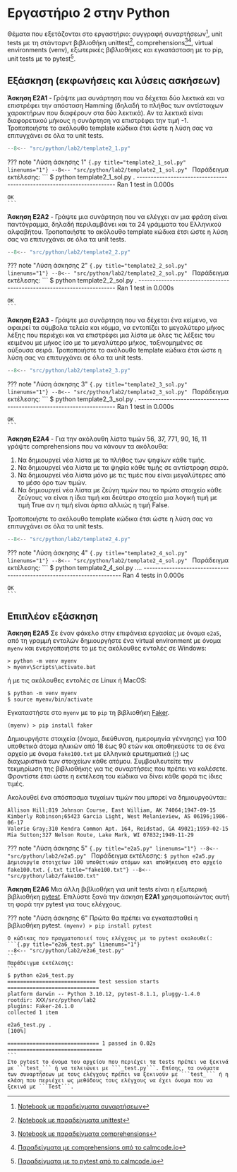 # Εργαστήριο 2 στην Python

Θέματα που εξετάζονται στο εργαστήριο: συγγραφή συναρτήσεων[^1], unit tests με τη στάνταρντ βιβλιοθήκη unittest[^2], comprehensions[^3][^4], virtual environments (venv), εξωτερικές βιβλιοθήκες και εγκατάσταση με το pip, unit tests με το pytest[^5].


## Εξάσκηση (εκφωνήσεις και λύσεις ασκήσεων)

**Άσκηση E2A1** - Γράψτε μια συνάρτηση που να δέχεται δύο λεκτικά και να επιστρέφει την απόσταση Hamming (δηλαδή το πλήθος των αντίστοιχων χαρακτήρων που διαφέρουν στα δύο λεκτικά). Αν τα λεκτικά είναι διαφορετικού μήκους η συνάρτηση να επιστρέφει την τιμή -1. Τροποποιήστε το ακόλουθο template κώδικα έτσι ώστε η λύση σας να επιτυγχάνει σε όλα τα unit tests.

```{.py title="template2_1.py" linenums="1"}
--8<-- "src/python/lab2/template2_1.py"
```

??? note "Λύση άσκησης 1"
    ```{.py title="template2_1_sol.py" linenums="1"}
    --8<-- "src/python/lab2/template2_1_sol.py"
    ```
    Παράδειγμα εκτέλεσης:
    ```
    $ python template2_1_sol.py
    .
    ----------------------------------------------------------------------
    Ran 1 test in 0.000s

    OK
    ```

**Άσκηση E2A2** - Γράψτε μια συνάρτηση που να ελέγχει αν μια φράση είναι παντόγραμμα, δηλαδή περιλαμβάνει και τα 24 γράμματα του Ελληνικού αλφαβήτου. Τροποποιήστε το ακόλουθο template κώδικα έτσι ώστε η λύση σας να επιτυγχάνει σε όλα τα unit tests.

```{.py title="template2_2.py" linenums="1"}
--8<-- "src/python/lab2/template2_2.py"
```

??? note "Λύση άσκησης 2"
    ```{.py title="template2_2_sol.py" linenums="1"}
    --8<-- "src/python/lab2/template2_2_sol.py"
    ```
    Παράδειγμα εκτέλεσης:
    ```
    $ python template2_2_sol.py
    .
    ----------------------------------------------------------------------
    Ran 1 test in 0.000s

    OK
    ```

**Άσκηση E2A3**  -  Γράψτε μια συνάρτηση που να δέχεται ένα κείμενο, να αφαιρεί τα σύμβολα τελεία και κόμμα, να εντοπίζει το μεγαλύτερο μήκος λέξης που περιέχει και να επιστρέφει μια λίστα με όλες τις λέξεις του κειμένου με μήκος ίσο με το μεγαλύτερο μήκος, ταξινομημένες σε αύξουσα σειρά. Τροποποιήστε το ακόλουθο template κώδικα έτσι ώστε η λύση σας να επιτυγχάνει σε όλα τα unit tests.

```{.py title="template2_3.py" linenums="1"}
--8<-- "src/python/lab2/template2_3.py"
```

??? note "Λύση άσκησης 3"
    ```{.py title="template2_3_sol.py" linenums="1"}
    --8<-- "src/python/lab2/template2_3_sol.py"
    ```
    Παράδειγμα εκτέλεσης:
    ```
    $ python template2_3_sol.py
    .
    ----------------------------------------------------------------------
    Ran 1 test in 0.000s

    OK
    ```


**Άσκηση E2A4** - Για την ακόλουθη λίστα τιμών 56, 37, 771, 90, 16, 11 γράψτε comprehensions που να κάνουν τα ακόλουθα:

1. Να δημιουργεί νέα λίστα με το πλήθος των ψηφίων κάθε τιμής.
2. Να δημιουργεί νέα λίστα με τα ψηφία κάθε τιμής σε αντίστροφη σειρά.
3. Να δημιουργεί νέα λίστα μόνο με τις τιμές που είναι μεγαλύτερες από το μέσο όρο των τιμών.
4. Να δημιουργεί νέα λίστα με ζεύγη τιμών που το πρώτο στοιχείο κάθε ζεύγους να είναι η ίδια τιμή και δεύτερο στοιχείο μια λογική τιμή με τιμή True αν η τιμή είναι άρτια αλλιώς η τιμή False.

Τροποποιήστε το ακόλουθο template κώδικα έτσι ώστε η λύση σας να επιτυγχάνει σε όλα τα unit tests.

```{.py title="template2_4.py" linenums="1"}
--8<-- "src/python/lab2/template2_4.py"
```

??? note "Λύση άσκησης 4"
    ```{.py title="template2_4_sol.py" linenums="1"}
    --8<-- "src/python/lab2/template2_4_sol.py"
    ```
    Παράδειγμα εκτέλεσης:
    ```
    $ python template2_4_sol.py
    ....
    ----------------------------------------------------------------------
    Ran 4 tests in 0.000s

    OK
    ```


## Επιπλέον εξάσκηση

**Άσκηση E2A5** Σε έναν φάκελο στην επιφάνεια εργασίας με όνομα ```e2a5```, από τη γραμμή εντολών δημιουργήστε ένα virtual environment με όνομα ```myenv``` και ενεργοποιήστε το με τις ακόλουθες εντολές σε Windows:

```
> python -m venv myenv
> myenv\Scripts\activate.bat
```

ή με τις ακόλουθες εντολές σε Linux ή MacOS:

```
$ python -m venv myenv
$ source myenv/bin/activate
```

Εγκαταστήστε στο ```myenv``` με το ```pip``` τη βιβλιοθήκη [Faker](https://faker.readthedocs.io/en/master/). 

```
(myenv) > pip install faker
```

Δημιουργήστε στοιχεία (όνομα, διεύθυνση, ημερομηνία γέννησης) για 100 υποθετικά άτομα ηλικιών από 18 έως 90 ετών και αποθηκεύστε τα σε ένα αρχείο με όνομα ```fake100.txt``` με ελληνικά ερωτηματικά (;) ως διαχωριστικά των στοιχείων κάθε ατόμου. Συμβουλευτείτε την τεκμηρίωση της βιβλιοθήκης για τις συναρτήσεις που πρέπει να καλέσετε. Φροντίστε έτσι ώστε η εκτέλεση του κώδικα να δίνει κάθε φορά τις ίδιες τιμές. 

Ακολουθεί ένα απόσπασμα τυχαίων τιμών που μπορεί να δημιουργούνται:

```
Allison Hill;819 Johnson Course, East William, AK 74064;1947-09-15
Kimberly Robinson;65423 Garcia Light, West Melanieview, AS 06196;1986-06-17
Valerie Gray;310 Kendra Common Apt. 164, Reidstad, GA 49021;1959-02-15
Mia Sutton;327 Nelson Route, Lake Mark, WI 07832;1949-11-29
```

??? note "Λύση άσκησης 5"
    ```{.py title="e2a5.py" linenums="1"}
    --8<-- "src/python/lab2/e2a5.py"
    ```
    Παράδειγμα εκτέλεσης:
    ```
    $ python e2a5.py
    Δημιουργία στοιχείων 100 υποθετικών ατόμων και αποθήκευση στο αρχείο fake100.txt.
    ```
    ```{.txt title="fake100.txt"}
    --8<-- "src/python/lab2/fake100.txt"
    ```


**Άσκηση E2A6** Μια άλλη βιβλιοθήκη για unit tests είναι η εξωτερική βιβλιοθήκη [pytest](https://docs.pytest.org/). Επιλύστε ξανά την άσκηση **Ε2Α1** χρησιμοποιώντας αυτή τη φορά την pytest για τους ελέγχους.

??? note "Λύση άσκησης 6"
    Πρώτα θα πρέπει να εγκατασταθεί η βιβλιοθήκη pytest.
    ```
    (myenv) > pip install pytest
    ```
    
    Ο κώδικας που πραγματοποιεί τους ελέγχους με το pytest ακολουθεί:
    ```{.py title="e2a6_test.py" linenums="1"}
    --8<-- "src/python/lab2/e2a6_test.py"
    ```
    Παράδειγμα εκτέλεσης:
    ```
    $ python e2a6_test.py
    ============================ test session starts =============================
    platform darwin -- Python 3.10.12, pytest-8.1.1, pluggy-1.4.0
    rootdir: XXX/src/python/lab2
    plugins: Faker-24.1.0
    collected 1 item

    e2a6_test.py .                                                         [100%]

    ============================= 1 passed in 0.02s ==============================
    ```
    Στο pytest το όνομα του αρχείου που περιέχει τα tests πρέπει να ξεκινά με ```test_``` ή να τελειώνει με ```_test.py```. Επίσης, τα ονόματα των συναρτήσεων με τους ελέγχους πρέπει να ξεκινούν με ```test_``` ή η κλάση που περιέχει ως μεθόδους τους ελέγχους να έχει όνομα που να ξεκινά με ```Test```. 


[^1]: [Notebook με παραδείγματα συναρτήσεων](https://github.com/chgogos/dituoi_agp/blob/main/pl/python/notebooks/09-functions.ipynb)
[^2]: [Notebook με παραδείγματα unittest](https://github.com/chgogos/dituoi_agp/blob/main/pl/python/notebooks/13-testing.ipynb)
[^3]: [Notebook με παραδείγματα comprehensions](https://calmcode.io/course/comprehensions/introduction)
[^4]: [Παραδείγματα με comprehensions από το calmcode.io](https://calmcode.io/course/comprehensions/introduction)
[^5]: [Παραδείγματα με το pytest από το calmcode.io](https://calmcode.io/course/pytest/introduction)
